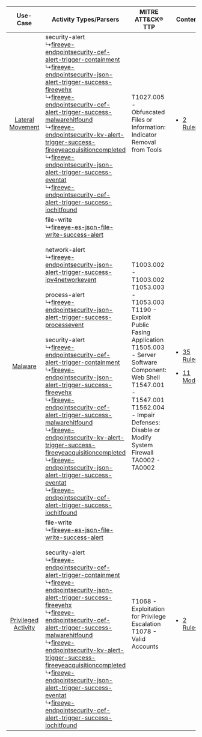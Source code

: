 |    Use-Case    | Activity Types/Parsers    | MITRE ATT&CK® TTP    | Content    |
|:----:| ---- | ---- | ---- |
|    [Lateral Movement](../../../UseCases/uc_lateral_movement.md)    |  security-alert<br> ↳[fireeye-endpointsecurity-cef-alert-trigger-containment](Ps/pC_fireeyeendpointsecuritycefalerttriggercontainment.md)<br> ↳[fireeye-endpointsecurity-json-alert-trigger-success-fireeyehx](Ps/pC_fireeyeendpointsecurityjsonalerttriggersuccessfireeyehx.md)<br> ↳[fireeye-endpointsecurity-cef-alert-trigger-success-malwarehitfound](Ps/pC_fireeyeendpointsecuritycefalerttriggersuccessmalwarehitfound.md)<br> ↳[fireeye-endpointsecurity-kv-alert-trigger-success-fireeyeacquisitioncompleted](Ps/pC_fireeyeendpointsecuritykvalerttriggersuccessfireeyeacquisitioncompleted.md)<br> ↳[fireeye-endpointsecurity-json-alert-trigger-success-eventat](Ps/pC_fireeyeendpointsecurityjsonalerttriggersuccesseventat.md)<br> ↳[fireeye-endpointsecurity-cef-alert-trigger-success-iochitfound](Ps/pC_fireeyeendpointsecuritycefalerttriggersuccessiochitfound.md)<br>    | T1027.005 - Obfuscated Files or Information: Indicator Removal from Tools<br>    | [<ul><li>2 Rules</li></ul>](RM/r_m_fireeye_fireeye_endpoint_security_(hx)_Lateral_Movement.md)    |
|    [Malware](../../../UseCases/uc_malware.md)    |  file-write<br> ↳[fireeye-es-json-file-write-success-alert](Ps/pC_fireeyeesjsonfilewritesuccessalert.md)<br><br> network-alert<br> ↳[fireeye-endpointsecurity-json-alert-trigger-success-ipv4networkevent](Ps/pC_fireeyeendpointsecurityjsonalerttriggersuccessipv4networkevent.md)<br><br> process-alert<br> ↳[fireeye-endpointsecurity-json-alert-trigger-success-processevent](Ps/pC_fireeyeendpointsecurityjsonalerttriggersuccessprocessevent.md)<br><br> security-alert<br> ↳[fireeye-endpointsecurity-cef-alert-trigger-containment](Ps/pC_fireeyeendpointsecuritycefalerttriggercontainment.md)<br> ↳[fireeye-endpointsecurity-json-alert-trigger-success-fireeyehx](Ps/pC_fireeyeendpointsecurityjsonalerttriggersuccessfireeyehx.md)<br> ↳[fireeye-endpointsecurity-cef-alert-trigger-success-malwarehitfound](Ps/pC_fireeyeendpointsecuritycefalerttriggersuccessmalwarehitfound.md)<br> ↳[fireeye-endpointsecurity-kv-alert-trigger-success-fireeyeacquisitioncompleted](Ps/pC_fireeyeendpointsecuritykvalerttriggersuccessfireeyeacquisitioncompleted.md)<br> ↳[fireeye-endpointsecurity-json-alert-trigger-success-eventat](Ps/pC_fireeyeendpointsecurityjsonalerttriggersuccesseventat.md)<br> ↳[fireeye-endpointsecurity-cef-alert-trigger-success-iochitfound](Ps/pC_fireeyeendpointsecuritycefalerttriggersuccessiochitfound.md)<br> | T1003.002 - T1003.002<br>T1053.003 - T1053.003<br>T1190 - Exploit Public Fasing Application<br>T1505.003 - Server Software Component: Web Shell<br>T1547.001 - T1547.001<br>T1562.004 - Impair Defenses: Disable or Modify System Firewall<br>TA0002 - TA0002<br> | [<ul><li>35 Rules</li></ul><ul><li>11 Models</li></ul>](RM/r_m_fireeye_fireeye_endpoint_security_(hx)_Malware.md) |
| [Privileged Activity](../../../UseCases/uc_privileged_activity.md) |  file-write<br> ↳[fireeye-es-json-file-write-success-alert](Ps/pC_fireeyeesjsonfilewritesuccessalert.md)<br><br> security-alert<br> ↳[fireeye-endpointsecurity-cef-alert-trigger-containment](Ps/pC_fireeyeendpointsecuritycefalerttriggercontainment.md)<br> ↳[fireeye-endpointsecurity-json-alert-trigger-success-fireeyehx](Ps/pC_fireeyeendpointsecurityjsonalerttriggersuccessfireeyehx.md)<br> ↳[fireeye-endpointsecurity-cef-alert-trigger-success-malwarehitfound](Ps/pC_fireeyeendpointsecuritycefalerttriggersuccessmalwarehitfound.md)<br> ↳[fireeye-endpointsecurity-kv-alert-trigger-success-fireeyeacquisitioncompleted](Ps/pC_fireeyeendpointsecuritykvalerttriggersuccessfireeyeacquisitioncompleted.md)<br> ↳[fireeye-endpointsecurity-json-alert-trigger-success-eventat](Ps/pC_fireeyeendpointsecurityjsonalerttriggersuccesseventat.md)<br> ↳[fireeye-endpointsecurity-cef-alert-trigger-success-iochitfound](Ps/pC_fireeyeendpointsecuritycefalerttriggersuccessiochitfound.md)<br>    | T1068 - Exploitation for Privilege Escalation<br>T1078 - Valid Accounts<br>    | [<ul><li>2 Rules</li></ul>](RM/r_m_fireeye_fireeye_endpoint_security_(hx)_Privileged_Activity.md)    |